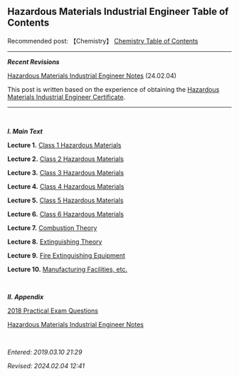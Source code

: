 ## **Hazardous Materials Industrial Engineer Table of Contents**

Recommended post: 【Chemistry】 [Chemistry Table of Contents](https://jb243.github.io/pages/1362)

---

_**Recent Revisions**_

[Hazardous Materials Industrial Engineer Notes](https://jb243.github.io/pages/1053) (24.02.04)

This post is written based on the experience of obtaining the [Hazardous Materials Industrial Engineer Certificate](https://www.linkedin.com/in/jeongbin-park-04aa66246/details/certifications/1635543901261/single-media-viewer/?profileId=ACoAAD0GZroBDK7aUvjeAuxVC5ASumf2QkZdlJQ).

---

<br>

_**Ⅰ. Main Text**_

**Lecture 1.** [Class 1 Hazardous Materials](https://jb243.github.io/pages/1060)

**Lecture 2.** [Class 2 Hazardous Materials](https://jb243.github.io/pages/1061)

**Lecture 3.** [Class 3 Hazardous Materials](https://jb243.github.io/pages/1062)

**Lecture 4.** [Class 4 Hazardous Materials](https://jb243.github.io/pages/1063)

**Lecture 5.** [Class 5 Hazardous Materials](https://jb243.github.io/pages/1064)

**Lecture 6.** [Class 6 Hazardous Materials](https://jb243.github.io/pages/1065)

**Lecture 7.** [Combustion Theory](https://jb243.github.io/pages/1070)

**Lecture 8.** [Extinguishing Theory](https://jb243.github.io/pages/1071)

**Lecture 9.** [Fire Extinguishing Equipment](https://jb243.github.io/pages/1072)

**Lecture 10.** [Manufacturing Facilities, etc.](https://jb243.github.io/pages/1073)

<br>

_**Ⅱ. Appendix**_

[2018 Practical Exam Questions](https://jb243.github.io/pages/1120)

[Hazardous Materials Industrial Engineer Notes](https://jb243.github.io/pages/1053)

<br>

_Entered: 2019.03.10 21:29_

_Revised: 2024.02.04 12:41_